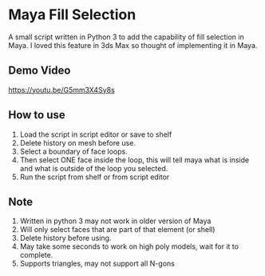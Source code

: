 # Maya Fill Selection

A small script written in Python 3 to add the capability of fill selection in Maya. I loved this feature in 3ds Max so thought of implementing it in Maya.

## Demo Video
https://youtu.be/G5mm3X4Sy8s

## How to use
1. Load the script in script editor or save to shelf
2. Delete history on mesh before use.
3. Select a boundary of face loops.
4. Then select ONE face inside the loop, this will tell maya what is inside and what is outside of the loop you selected.
5. Run the script from shelf or from script editor

## Note
1. Written in python 3 may not work in older version of Maya
2. Will only select faces that are part of that element (or shell)
3. Delete history before using.
4. May take some seconds to work on high poly models, wait for it to complete.
5. Supports triangles, may not support all N-gons
